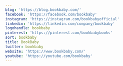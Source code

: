 ```yaml
---
blog: 'https://blog.bookbaby.com/'
facebook: 'https://facebook.com/bookbaby'
instagram: 'https://instagram.com/bookbabyofficial'
linkedin: 'https://linkedin.com/company/bookbaby'
logohandle: bookbaby
pinterest: 'https://pinterest.com/bookbabybooks'
sort: bookbaby
title: BookBaby
twitter: bookbaby
website: 'https://www.bookbaby.com/'
youtube: 'https://youtube.com/bookbaby'
---
```

